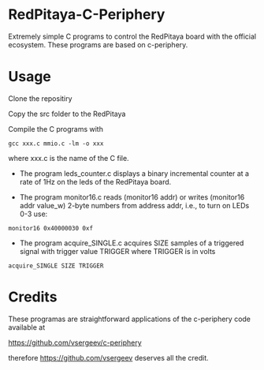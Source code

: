 # RedPitaya-C-Periphery                                                                                
Extremely simple C programs to control the RedPitaya board with the official ecosystem. These programs are based on c-periphery.                                   
                                                                                                                                    
                                                                                                       
# Usage                                                                                                
                                                                                                       
Clone the repositiry                                                                                   
                                                                                                       
Copy the src folder to the RedPitaya                                                                   
                                                                                                       
Compile the C programs with                                                                            
                                                                                                       
```                                                                                                    
gcc xxx.c mmio.c -lm -o xxx               
```                                                                                                    
where xxx.c is the name of the C file.                                                                 
                                                                                                       
- The program leds_counter.c displays a binary incremental counter at a rate of 1Hz on the leds of the RedPitaya board.

- The program monitor16.c reads (monitor16 addr) or writes (monitor16 addr value_w) 2-byte numbers from address addr, i.e., to turn on LEDs 0-3 use:
```                                                                                                    
monitor16 0x40000030 0xf            
```

- The program acquire_SINGLE.c acquires SIZE samples of a triggered signal with trigger value TRIGGER where TRIGGER is in volts
```                                                                                                    
acquire_SINGLE SIZE TRIGGER           
```

                                                                                                       
# Credits                                                                                              
                                                                                                       
These programas are straightforward applications of the c-periphery code available at                  
                                                                                                       
https://github.com/vsergeev/c-periphery                                                                
                                                                                                       
therefore https://github.com/vsergeev deserves all the credit.                                         
